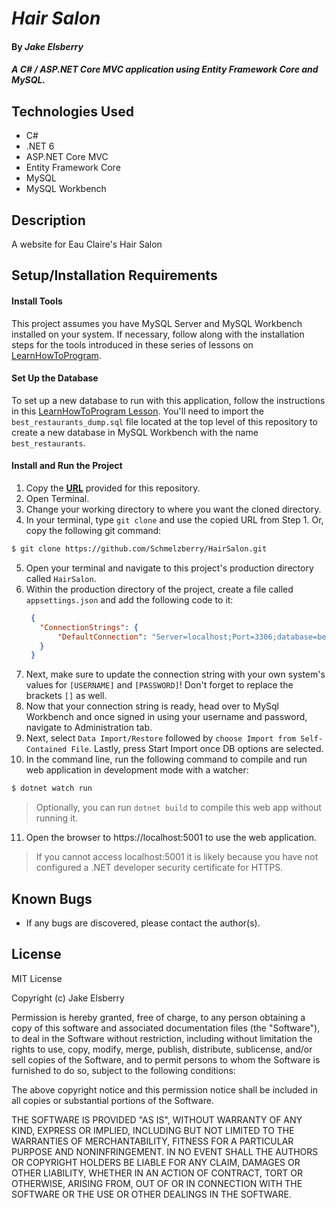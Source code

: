 # _Hair Salon_

#### By _Jake Elsberry_

#### _A C# / ASP.NET Core MVC application using Entity Framework Core and MySQL._

## Technologies Used

* C#
* .NET 6
* ASP.NET Core MVC
* Entity Framework Core
* MySQL
* MySQL Workbench

## Description

A website for Eau Claire's Hair Salon

## Setup/Installation Requirements
<!-- 2 ADD TO SETUP REQS -->
<!-- Currently the user is missing steps to: navigate to Administration tab, select Data Import/Restore, choose Import from Self-Contained File, press Start Import once DB options are selected. -->
#### Install Tools
This project assumes you have MySQL Server and MySQL Workbench installed on your system. If necessary, follow along with the installation steps for the tools introduced in these series of lessons on [LearnHowToProgram](https://www.learnhowtoprogram.com/c-and-net/getting-started-with-c).

#### Set Up the Database
To set up a new database to run with this application, follow the instructions in this [LearnHowToProgram Lesson](https://www.learnhowtoprogram.com/c-and-net/database-basics/creating-a-test-database-exporting-and-importing-databases-with-mysql-workbench). You'll need to import the `best_restaurants_dump.sql` file located at the top level of this repository to create a new database in MySQL Workbench with the name `best_restaurants`.

#### Install and Run the Project

1. Copy the **[URL](https://github.com/Schmelzberry/HairSalon.git)** provided for this repository.
2. Open Terminal.
3. Change your working directory to where you want the cloned directory.
4. In your terminal, type `git clone` and use the copied URL from Step 1. Or, copy the following git command:
```bash
$ git clone https://github.com/Schmelzberry/HairSalon.git
```
5. Open your terminal and navigate to this project's production directory called `HairSalon`.
6. Within the production directory of the project, create a file called `appsettings.json` and add the following code to it:
   ```json
    {
      "ConnectionStrings": {
          "DefaultConnection": "Server=localhost;Port=3306;database=best_restaurants;uid=[USERNAME];pwd=[PASSWORD];"
      }
    }
   ```
7. Next, make sure to update the connection string with your own system's values for `[USERNAME]` and `[PASSWORD]`! Don't forget to replace the brackets `[]` as well.
8. Now that your connection string is ready, head over to MySql Workbench and once signed in using your username and password, navigate to Administration tab.
9. Next, select `Data Import/Restore` followed by `choose Import from Self-Contained File`. Lastly, press Start Import once DB options are selected.
10. In the command line, run the following command to compile and run web application in development mode with a watcher:
   
```bash
$ dotnet watch run
```
> Optionally, you can run `dotnet build` to compile this web app without running it.

11. Open the browser to https://localhost:5001 to use the web application. 
> If you cannot access localhost:5001 it is likely because you have not configured a .NET developer security certificate for HTTPS.


## Known Bugs

* If any bugs are discovered, please contact the author(s).

## License

MIT License

Copyright (c) Jake Elsberry

Permission is hereby granted, free of charge, to any person obtaining a copy of this software and associated documentation files (the "Software"), to deal in the Software without restriction, including without limitation the rights to use, copy, modify, merge, publish, distribute, sublicense, and/or sell copies of the Software, and to permit persons to whom the Software is furnished to do so, subject to the following conditions:

The above copyright notice and this permission notice shall be included in all copies or substantial portions of the Software.

THE SOFTWARE IS PROVIDED "AS IS", WITHOUT WARRANTY OF ANY KIND, EXPRESS OR IMPLIED, INCLUDING BUT NOT LIMITED TO THE WARRANTIES OF MERCHANTABILITY, FITNESS FOR A PARTICULAR PURPOSE AND NONINFRINGEMENT. IN NO EVENT SHALL THE AUTHORS OR COPYRIGHT HOLDERS BE LIABLE FOR ANY CLAIM, DAMAGES OR OTHER LIABILITY, WHETHER IN AN ACTION OF CONTRACT, TORT OR OTHERWISE, ARISING FROM, OUT OF OR IN CONNECTION WITH THE SOFTWARE OR THE USE OR OTHER DEALINGS IN THE SOFTWARE.